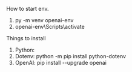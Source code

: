 How to start env.
1.  py -m venv openai-env
2. openai-env\Scripts\activate

Things to install
1. Python: 
2. Dotenv: python -m pip install python-dotenv
3. OpenAI: pip install --upgrade openai